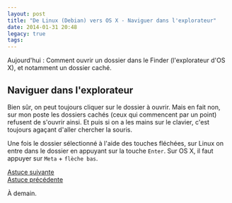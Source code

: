 ```yaml
---
layout: post
title: "De Linux (Debian) vers OS X - Naviguer dans l'explorateur"
date: 2014-01-31 20:48
legacy: true
tags:
---
```





Aujourd'hui : Comment ouvrir un dossier dans le Finder
(l'explorateur d'OS X), et notamment un dossier caché.

<!-- more -->

Naviguer dans l'explorateur
----------------------------------------------------

Bien sûr, on peut toujours cliquer sur le dossier à ouvrir. Mais en
fait non, sur mon poste les dossiers cachés (ceux qui commencent par
un point) refusent de s'ouvrir ainsi. Et puis si on a les mains sur
le clavier, c'est toujours agaçant d'aller chercher la souris.

Une fois le dossier sélectionné à l'aide des touches fléchées, sur
Linux on entre dans le dossier en appuyant sur la touche `Enter`.
Sur OS X, il faut appuyer sur `Meta` + `flèche bas`.

[Astuce suivante](/blog/2014/02/04/de-linux-debian-vers-os-x-les-bureaux-virtuels/)    
[Astuce précédente](/blog/2014/01/30/de-linux-debian-vers-os-x-afficher-tous-les-fichiers-dans-lexplorateur/)



À demain.


